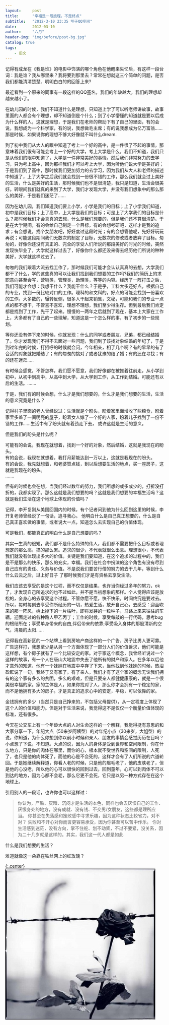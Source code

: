 ```yaml
---
layout:     post
title:      "幸福是一段旅程，不是终点"
subtitle:   "2012-3-10 23:35 写于QQ空间"
date:       2012-03-10
author:     "六月"
header-img: "img/before/post-bg.jpg"
catalog: true
tags:
    - 旧文
---
```



记得有成龙在《我是谁》的电影中饰演的哪个角色在他醒来失忆后，有这样一段台词：我是谁？我从哪里来？我将要到那里去？常常在想就这三个简单的问题，是否我们都能清清楚楚、明明白白的的回答上来?

最近看到一个原来的同事有一段这样的QQ签名，我们的年龄越大，我们的理想却越来越小了。

在幼儿园的时候，我们不知道什么是理想，只知道上学了可以听老师讲故事，故事里面的人都会有个理想，却不知道倒是个什么；到了小学懵懂的知道就是要以后成为什么样的人，这就是理想，于是我们在老师的帮助下有了自己的里面，有的会说，我想成为一个科学家，有的说，我想做毛主席；有的说我想成为亿万富翁...... 那是时候，如果说你的理想不够大好像就不叫什么dream.

到了初中我们从大人的眼中知道了考上一个好的高中，是一件很了不起的事情，那意味着我们很有可能会考上一个好的大学，考上大学是什么，我们不知道，我们只是从他们的眼中知道了，大学是一件非常美好的事情。然后我们非常努力的去学习，只为考上高中，因为那样我们才可以考上大学，因为听他们说大学是美好的；于是我们到了高中，那时候我们更加努力的去学习，因为我们从大人和老师的描述中知道了，上了大学之后我们就会找到一份很不错的工作，那么我们就会过上美好的生活，什么是美好的生活，那时候我们也不是很清楚，我只是知道，生活会很美好。转眼间我们就真的来到了大学，我们才发现大学，并没有我们想象中的那么那么的美好，于是我们迷茫了......

因为在幼儿园，我们知道我们要上小学，小学是我们的目标；上了小学我们知道，初中是我们目标；上了高中，上大学是我们的目标；可是上了大学我们的目标是什么？那时候我们才会真真的去想，什么是我们想要的，但是我们还不算很清楚。于是在大学期间，有的会给自己制定一个目标，有的会想考研吧，这样才是我的追求；有会想说，找个女朋友吧，好好度过这段时光；有的会想管他呢，先好好玩玩再说；可能这段期间我们无数次的制定了目标，无数次的修改或者放弃了目标。匆匆的，好像你还没有真正的、完全的享受人们所说的那段美好的时光的时候，突然发现快毕业了，大学就这样过去了，好像你什么都还没来得去经历他们所说的种种美好，大学就这样过去了。

匆匆的我们跟着大流去找工作了，那时候我们可能才会认认真真的去想，大学我们都干了什么，学的这些真的可以让我们找到我们想要的工作吗?我们的简历上的求职意向甚至会写，营销类，管理类，助理类，等等的内容。经历了一阵打击之后，我们可能才会想：我想干什么？我能干什么？于是乎，工科大多还好点，根据自己的专业，找到一份比较对口的工作。理科的和文科的，好点的可能会找到一份喜欢的工作。大多数的，辗转反侧，很多人干起来销售，文秘，可能和我们的专业一点点的都不想干，不管喜不喜欢，理想不理想，我们至少得生存。但到最后我们肯定都是找到了工作，先干了起来。慢慢的一两年之后就到了现在，基本上大家在工作上，大多都有了自己的一些理解，知道这是一个怎么样的事，有了初步的一些规划。

等你还没有停下来的时候，你就发现：什么的同学或者朋友、兄弟，都已经结婚了。你才发现我们不得不去面对一些问题，我们到了该找对象结婚的年纪了，于是到过年完的时候，打招呼的时候就会问，今年相亲，相了几个啊？有的早早的有了合适的对象就把婚结了；有的匆匆的挑对了或者犹豫的结了婚；有的还在寻找；有的还在迷茫.....

有时候会感觉，不管怎样，我们愿不愿意，我们好像都在被推着往前走，从小学到初中，从初中到高中，从高中到大学，从大学到工作，从工作到结婚。可能还有以后的生活。.......
        
于是，我们有的时候会想，什么才是我们想要的，什么才是我们想要的生活，生活的意义究竟是什么？

记得村子里面的老人曾经说过：生活就是个盼头，盼着家里面增收了些粮食，盼着家里多盖了一间明亮的屋子，盼着女人嫁了一个好的人家，盼着儿子找到了一份不错的工作......生活中有了盼头就有着劲走下去， 或许这就是生活的意义。

但是我们的盼头是什么呢？

可能有的会说，我现在就想着，找到一个好的对象，然后结婚，这就是我现在的盼头。  
有的会说，我现在就想着，我打月薪能达到一万以上，这就是我现在的盼头。  
有的会说，我先就想着，和老婆赞点钱，到以后想要生活的地点，买一座房子，这就是我现在的盼头。  
.......
      
但有的时候也会在想，当我们经过数年的努力，我们所想的或多或少的，打折没打折的，我都实现了。那么这就是我们想要的吗？这就是我们想要的幸福生活吗？这就是我们生活在这个地球上体现的价值吗？

记得，李开复刚从美国回国内的时候，有个记者问到他为什么回到这里的时候，李开复老师曾经说了一句话，追寻我心。 他明白什么是自己真正想要的，什么是自己真正喜欢做的事情，或者说大一点，知道怎么去实现自己的价值体现。
      
可是我们，都能真正的明白什么是自己想要的吗？

其实一生真的很短，我们都不是什么特殊的伟人，我们都不需要把什么目标或者理想定的那么高，搞的那么累。追求的很少，不代表就很么出息。理想很小，不代表我们就没有体现出多大的价值。关键是我们要知道，在这个追求的过程中的，我们是不是那么的快乐，那么的充实，幸福。我们在社会中扮演的这个角色有没有尽到自己应有的责任、义务与价值。不是说我们要苦行僧的努力的去干几年，等到什么什么云云之后，过上好日子 了那时候我们才是有资格去享受生活。

我们应该去享受的是这个过程，而不仅仅是结果，也许当你经过多年的努力，ok了，才发现自己所追求的也不过如此，并不是当初想象的那样。个人觉得应该是放松的，全身心的去享受这个过程，不管你愿不愿，快不快乐，时间终究是要过去。所以，每时每刻去享受你所经历的一切，热爱生活，放开自己心，去感受：迎面吹来的那一阵风，树上掉下的一片枯叶，即将发芽的一粒种子，马路上来来往往的车辆，迎面走过的各种路人甲乙丙丁；工作的时候，享受每敲的一行代码，思考bug的根结所在；享受单身带来的自由,伴侣带来的依靠;享受吸入身体的那股清新的空气，清晨的太阳......

记得我在高新区的一个站牌上看到房地产商这样的一个广告，房子比男人更可靠。广告这样打，我想至少是从另一个方面体现了一部分人们的价值诉求，他们可能是这样想，有个房子就有了一个比较安定的家。对于家这个概念，我曾经听说过一个这样的故事，有一个人在唐山大地震中失去了他所有的财产和家人。在多年以后他才意外的知道，他有一个妹妹在地震中幸存了下来，当他找到他妹妹的时候，热泪盈眶说了一句，我终于又有家了。有了亲人，我们才有了这个家的概念无论我们拥有的这个家有多么的贫困，多么的艰难，但是只要亲人都健健康康的，就是一个很美很幸福的家。家的主体是人，如果你找对了人，那么你才会拥有一个稳定的家，而不是他拥有多大的房子。才是真正的追求心中的安定，平稳，可以依靠的家。

金钱拥有的多少（当然只是自己挣来的，不包括父母提供），从一定程度上体现了这个人的价值和能力。但是对于生活来说，我觉得这不是仅仅一个衡量价值体现的标准，还有很多。

今天在公交车上有一个年龄大点的人对生命这样的一个解释，我觉得挺有意思的和大家分享一下。年纪大点（50来岁阿姨型）的对年纪小点（30来岁，大姐型）的说，你知道，为什么你想到你以前小时候和亲人、朋友的事情会感觉历历在目吗？小点想了下说，不知道。大点的说，因为人的身体是受到世界和空间限制，你在什么地方，只是你的肉体在哪里，而你的心，根本就不受世界和空间的限制，人死了，也只是他的肉体死了，而他的心是不会死的，这样才会有了人们所说的六道轮回。于是她继续解释道，你看人老的时候，只是他的眉毛老了，他的皮肤老了，但是他的心没老，所以他的心可以很快的回到过去，回到童年，心可以到肉体不可以到达的地方，因为心都不会老，那么它更不会死，它只是以另一种方式存在在这个地球上。

引用别人的一段话，也许你也可以这样过：
> 你认为，严酷、灰暗、沉闷才是生活的本色，同样也会去厌恨自己的工作、厌恨身处的地方，没有成就、没有钱、不交男/女朋友，这些都是理所应当。
> 你甚至在失落感和挫败感中寻求乐趣，因为这种状态比较省力，对不对？
> 失败和不开心对你而言更容易承受，因为你甚至可以苦中作乐。
> 你对生活感到迷茫，没有方向，掌不住舵、划不动桨，不过不要紧，没关系，因为二十几岁就是这样的。其实，我们这一代人都是如此


什么是我们想要的生活？

难道就像这一朵靠在铁丝网上的红玫瑰？


{:.center}
![](/img/before/rose.jpg) 